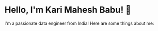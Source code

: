 # Hello, I'm Kari Mahesh Babu! 👋
I'm a passionate data engineer from India! Here are some things about me:
